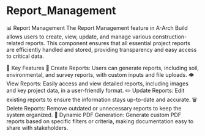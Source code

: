 # Report_Management
📊 Report Management
The Report Management feature in A-Arch Build allows users to create, view, update, and manage various construction-related reports. This component ensures that all essential project reports are efficiently handled and stored, providing transparency and easy access to critical data.

🔧 Key Features
📝 Create Reports: Users can generate reports, including soil, environmental, and survey reports, with custom inputs and file uploads.
👁️ View Reports: Easily access and view detailed reports, including images and key project data, in a user-friendly format.
✏️ Update Reports: Edit existing reports to ensure the information stays up-to-date and accurate.
🗑️ Delete Reports: Remove outdated or unnecessary reports to keep the system organized.
📄 Dynamic PDF Generation: Generate custom PDF reports based on specific filters or criteria, making documentation easy to share with stakeholders.
